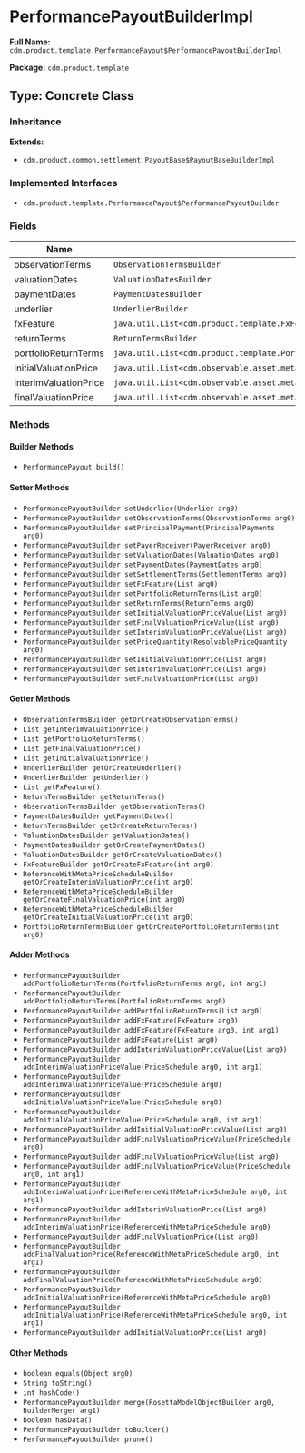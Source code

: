 # PerformancePayoutBuilderImpl

**Full Name:** `cdm.product.template.PerformancePayout$PerformancePayoutBuilderImpl`

**Package:** `cdm.product.template`

## Type: Concrete Class

### Inheritance

**Extends:**
- `cdm.product.common.settlement.PayoutBase$PayoutBaseBuilderImpl`

### Implemented Interfaces

- `cdm.product.template.PerformancePayout$PerformancePayoutBuilder`

### Fields

| Name | Type | Description |
|------|------|-------------|
| observationTerms | `ObservationTermsBuilder` |  |
| valuationDates | `ValuationDatesBuilder` |  |
| paymentDates | `PaymentDatesBuilder` |  |
| underlier | `UnderlierBuilder` |  |
| fxFeature | `java.util.List<cdm.product.template.FxFeature$FxFeatureBuilder>` |  |
| returnTerms | `ReturnTermsBuilder` |  |
| portfolioReturnTerms | `java.util.List<cdm.product.template.PortfolioReturnTerms$PortfolioReturnTermsBuilder>` |  |
| initialValuationPrice | `java.util.List<cdm.observable.asset.metafields.ReferenceWithMetaPriceSchedule$ReferenceWithMetaPriceScheduleBuilder>` |  |
| interimValuationPrice | `java.util.List<cdm.observable.asset.metafields.ReferenceWithMetaPriceSchedule$ReferenceWithMetaPriceScheduleBuilder>` |  |
| finalValuationPrice | `java.util.List<cdm.observable.asset.metafields.ReferenceWithMetaPriceSchedule$ReferenceWithMetaPriceScheduleBuilder>` |  |

### Methods

#### Builder Methods

- `PerformancePayout build()`

#### Setter Methods

- `PerformancePayoutBuilder setUnderlier(Underlier arg0)`
- `PerformancePayoutBuilder setObservationTerms(ObservationTerms arg0)`
- `PerformancePayoutBuilder setPrincipalPayment(PrincipalPayments arg0)`
- `PerformancePayoutBuilder setPayerReceiver(PayerReceiver arg0)`
- `PerformancePayoutBuilder setValuationDates(ValuationDates arg0)`
- `PerformancePayoutBuilder setPaymentDates(PaymentDates arg0)`
- `PerformancePayoutBuilder setSettlementTerms(SettlementTerms arg0)`
- `PerformancePayoutBuilder setFxFeature(List arg0)`
- `PerformancePayoutBuilder setPortfolioReturnTerms(List arg0)`
- `PerformancePayoutBuilder setReturnTerms(ReturnTerms arg0)`
- `PerformancePayoutBuilder setInitialValuationPriceValue(List arg0)`
- `PerformancePayoutBuilder setFinalValuationPriceValue(List arg0)`
- `PerformancePayoutBuilder setInterimValuationPriceValue(List arg0)`
- `PerformancePayoutBuilder setPriceQuantity(ResolvablePriceQuantity arg0)`
- `PerformancePayoutBuilder setInitialValuationPrice(List arg0)`
- `PerformancePayoutBuilder setInterimValuationPrice(List arg0)`
- `PerformancePayoutBuilder setFinalValuationPrice(List arg0)`

#### Getter Methods

- `ObservationTermsBuilder getOrCreateObservationTerms()`
- `List getInterimValuationPrice()`
- `List getPortfolioReturnTerms()`
- `List getFinalValuationPrice()`
- `List getInitialValuationPrice()`
- `UnderlierBuilder getOrCreateUnderlier()`
- `UnderlierBuilder getUnderlier()`
- `List getFxFeature()`
- `ReturnTermsBuilder getReturnTerms()`
- `ObservationTermsBuilder getObservationTerms()`
- `PaymentDatesBuilder getPaymentDates()`
- `ReturnTermsBuilder getOrCreateReturnTerms()`
- `ValuationDatesBuilder getValuationDates()`
- `PaymentDatesBuilder getOrCreatePaymentDates()`
- `ValuationDatesBuilder getOrCreateValuationDates()`
- `FxFeatureBuilder getOrCreateFxFeature(int arg0)`
- `ReferenceWithMetaPriceScheduleBuilder getOrCreateInterimValuationPrice(int arg0)`
- `ReferenceWithMetaPriceScheduleBuilder getOrCreateFinalValuationPrice(int arg0)`
- `ReferenceWithMetaPriceScheduleBuilder getOrCreateInitialValuationPrice(int arg0)`
- `PortfolioReturnTermsBuilder getOrCreatePortfolioReturnTerms(int arg0)`

#### Adder Methods

- `PerformancePayoutBuilder addPortfolioReturnTerms(PortfolioReturnTerms arg0, int arg1)`
- `PerformancePayoutBuilder addPortfolioReturnTerms(PortfolioReturnTerms arg0)`
- `PerformancePayoutBuilder addPortfolioReturnTerms(List arg0)`
- `PerformancePayoutBuilder addFxFeature(FxFeature arg0)`
- `PerformancePayoutBuilder addFxFeature(FxFeature arg0, int arg1)`
- `PerformancePayoutBuilder addFxFeature(List arg0)`
- `PerformancePayoutBuilder addInterimValuationPriceValue(List arg0)`
- `PerformancePayoutBuilder addInterimValuationPriceValue(PriceSchedule arg0, int arg1)`
- `PerformancePayoutBuilder addInterimValuationPriceValue(PriceSchedule arg0)`
- `PerformancePayoutBuilder addInitialValuationPriceValue(PriceSchedule arg0)`
- `PerformancePayoutBuilder addInitialValuationPriceValue(PriceSchedule arg0, int arg1)`
- `PerformancePayoutBuilder addInitialValuationPriceValue(List arg0)`
- `PerformancePayoutBuilder addFinalValuationPriceValue(PriceSchedule arg0)`
- `PerformancePayoutBuilder addFinalValuationPriceValue(List arg0)`
- `PerformancePayoutBuilder addFinalValuationPriceValue(PriceSchedule arg0, int arg1)`
- `PerformancePayoutBuilder addInterimValuationPrice(ReferenceWithMetaPriceSchedule arg0, int arg1)`
- `PerformancePayoutBuilder addInterimValuationPrice(List arg0)`
- `PerformancePayoutBuilder addInterimValuationPrice(ReferenceWithMetaPriceSchedule arg0)`
- `PerformancePayoutBuilder addFinalValuationPrice(List arg0)`
- `PerformancePayoutBuilder addFinalValuationPrice(ReferenceWithMetaPriceSchedule arg0, int arg1)`
- `PerformancePayoutBuilder addFinalValuationPrice(ReferenceWithMetaPriceSchedule arg0)`
- `PerformancePayoutBuilder addInitialValuationPrice(ReferenceWithMetaPriceSchedule arg0)`
- `PerformancePayoutBuilder addInitialValuationPrice(ReferenceWithMetaPriceSchedule arg0, int arg1)`
- `PerformancePayoutBuilder addInitialValuationPrice(List arg0)`

#### Other Methods

- `boolean equals(Object arg0)`
- `String toString()`
- `int hashCode()`
- `PerformancePayoutBuilder merge(RosettaModelObjectBuilder arg0, BuilderMerger arg1)`
- `boolean hasData()`
- `PerformancePayoutBuilder toBuilder()`
- `PerformancePayoutBuilder prune()`

